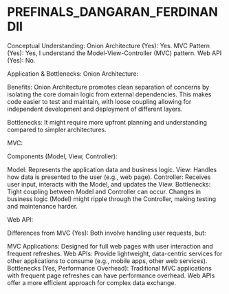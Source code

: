 # PREFINALS_DANGARAN_FERDINANDII
 
Conceptual Understanding:
Onion Architecture (Yes): Yes.
MVC Pattern (Yes): Yes, I understand the Model-View-Controller (MVC) pattern.
Web API (Yes): No.

Application & Bottlenecks:
Onion Architecture:

Benefits: Onion Architecture promotes clean separation of concerns by isolating the core domain logic from external dependencies. This makes code easier to test and maintain, with loose coupling allowing for independent development and deployment of different layers.

Bottlenecks: It might require more upfront planning and understanding compared to simpler architectures.

MVC:

Components (Model, View, Controller):

Model: Represents the application data and business logic.
View: Handles how data is presented to the user (e.g., web page).
Controller: Receives user input, interacts with the Model, and updates the View.
Bottlenecks: Tight coupling between Model and Controller can occur. Changes in business logic (Model) might ripple through the Controller, making testing and maintenance harder.

Web API:

Differences from MVC (Yes): Both involve handling user requests, but:

MVC Applications: Designed for full web pages with user interaction and frequent refreshes.
Web APIs: Provide lightweight, data-centric services for other applications to consume (e.g., mobile apps, other web services).
Bottlenecks (Yes, Performance Overhead): Traditional MVC applications with frequent page refreshes can have performance overhead. Web APIs offer a more efficient approach for complex data exchange.
